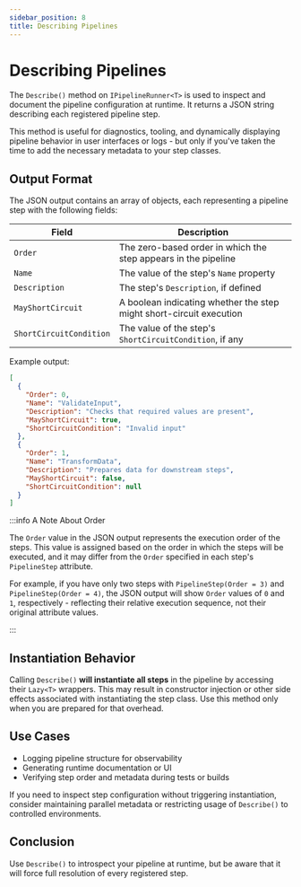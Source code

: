 ```yaml
---
sidebar_position: 8
title: Describing Pipelines
---
```


# Describing Pipelines

The `Describe()` method on `IPipelineRunner<T>` is used to inspect and document the pipeline configuration at runtime. It returns a JSON string describing each registered pipeline step.

This method is useful for diagnostics, tooling, and dynamically displaying pipeline behavior in user interfaces or logs - but only if you've taken the time to add the necessary metadata to your step classes.

## Output Format

The JSON output contains an array of objects, each representing a pipeline step with the following fields:

| Field                   | Description                                                         |
| ----------------------- | ------------------------------------------------------------------- |
| `Order`                 | The zero-based order in which the step appears in the pipeline      |
| `Name`                  | The value of the step's `Name` property                             |
| `Description`           | The step's `Description`, if defined                                |
| `MayShortCircuit`       | A boolean indicating whether the step might short-circuit execution |
| `ShortCircuitCondition` | The value of the step's `ShortCircuitCondition`, if any             |

Example output:

```json
[
  {
    "Order": 0,
    "Name": "ValidateInput",
    "Description": "Checks that required values are present",
    "MayShortCircuit": true,
    "ShortCircuitCondition": "Invalid input"
  },
  {
    "Order": 1,
    "Name": "TransformData",
    "Description": "Prepares data for downstream steps",
    "MayShortCircuit": false,
    "ShortCircuitCondition": null
  }
]
```

:::info A Note About Order

The `Order` value in the JSON output represents the execution order of the steps. This value is assigned based on the order in which the steps will be executed, and it may differ from the `Order` specified in each step's `PipelineStep` attribute.

For example, if you have only two steps with `PipelineStep(Order = 3)` and `PipelineStep(Order = 4)`, the JSON output will show `Order` values of `0` and `1`, respectively - reflecting their relative execution sequence, not their original attribute values.

:::

## Instantiation Behavior

Calling `Describe()` **will instantiate all steps** in the pipeline by accessing their `Lazy<T>` wrappers. This may result in constructor injection or other side effects associated with instantiating the step class. Use this method only when you are prepared for that overhead.

## Use Cases

* Logging pipeline structure for observability
* Generating runtime documentation or UI
* Verifying step order and metadata during tests or builds

If you need to inspect step configuration without triggering instantiation, consider maintaining parallel metadata or restricting usage of `Describe()` to controlled environments.

## Conclusion

Use `Describe()` to introspect your pipeline at runtime, but be aware that it will force full resolution of every registered step.
